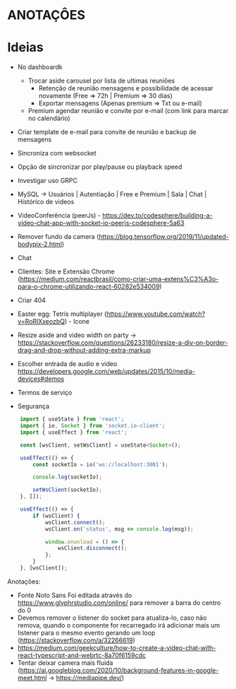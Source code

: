 # ANOTAÇÔES

# Ideias

-   No dashboardk
    -   Trocar aside carousel por lista de ultimas reuniões
        -   Retenção de reunião mensagens e possibilidade de acessar novamente (Free => 72h | Premium => 30 dias)
        -   Exportar mensagens (Apenas premium => Txt ou e-mail)
    -   Premium agendar reunião e convite por e-mail (com link para marcar no calendário)

-   Criar template de e-mail para convite de reunião e backup de mensagens

-   Sincroniza com websocket
-   Opção de sincronizar por play/pause ou playback speed
-   Investigar uso GRPC
-   MySQL -> Usuários | Autentiação | Free e Premium | Sala | Chat | Histórico de videos
-   VideoConferência (peerJs) - https://dev.to/codesphere/building-a-video-chat-app-with-socket-io-peerjs-codesphere-5a63
-   Remover fundo da camera (https://blog.tensorflow.org/2019/11/updated-bodypix-2.html)
-   Chat
-   Clientes: Site e Extensão Chrome (https://medium.com/reactbrasil/como-criar-uma-extens%C3%A3o-para-o-chrome-utilizando-react-60282e534009)
-   Criar 404
-   Easter egg: Tetris multiplayer (https://www.youtube.com/watch?v=RoRlXxeozbQ) - Icone <MdVideogameAsset />
-   Resize aside and video width on party -> https://stackoverflow.com/questions/26233180/resize-a-div-on-border-drag-and-drop-without-adding-extra-markup
- Escolher entrada de audio e video https://developers.google.com/web/updates/2015/10/media-devices#demos

-   Termos de serviço
-   Segurança

```js
    import { useState } from 'react';
    import { io, Socket } from 'socket.io-client';
    import { useEffect } from 'react';

    const [wsClient, setWsClient] = useState<Socket>();

    useEffect(() => {
        const socketIo = io('ws://localhost:3001');

        console.log(socketIo);

        setWsClient(socketIo);
    }, []);

    useEffect(() => {
        if (wsClient) {
            wsClient.connect();
            wsClient.on('status', msg => console.log(msg));

            window.onunload = () => {
                wsClient.disconnect();
            };
        }
    }, [wsClient]);
```

Anotações: 
- Fonte Noto Sans Foi editada através do https://www.glyphrstudio.com/online/ para remover a barra do centro do 0
- Devemos remover o listener do socket para atualiza-lo, caso não remova, quando o componente for recarregado irá adicionar mais um listener para o mesmo evento gerando um loop (https://stackoverflow.com/a/32266619)
- https://medium.com/geekculture/how-to-create-a-video-chat-with-react-typescript-and-webrtc-8a70f6159cdc
- Tentar deixar camera mais fluida (https://ai.googleblog.com/2020/10/background-features-in-google-meet.html -> https://mediapipe.dev/)
